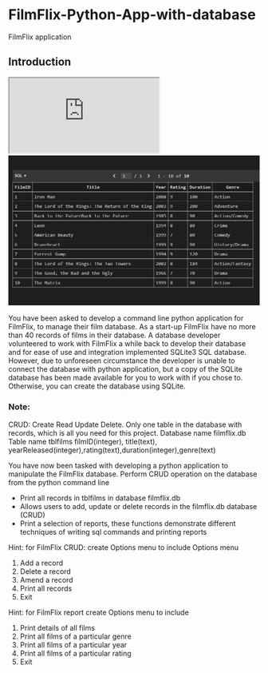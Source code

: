 # FilmFlix-Python-App-with-database
FilmFlix application

<h2>Introduction</h2> 
<iframe src="https://replit.com/@DainaStauere/FilmFlix?embed=true"></iframe>

<img src="img.jpg">
<p>
You have been asked to develop a command line python application for FilmFlix, to manage their film database. As a start-up FilmFlix have no more than 40 records of films in their database. A database developer volunteered to work with FilmFlix a while back to develop their database and for ease of use and integration implemented SQLite3 SQL database. However, due to unforeseen circumstance the developer is unable to connect the database with python application, but a copy of the SQLite database has been made available for you to work with if you chose to. Otherwise, you can create the database using SQLite. 
</p>
<h3>Note:</h3>
<p>
CRUD: Create Read Update Delete.
Only one table in the database with records, which is all you need for this project.
Database name filmflix.db 
Table name tblfilms
filmID(integer), title(text), yearReleased(integer),rating(text),duration(integer),genre(text)
</p>

<p>You have now been tasked with developing a python application to manipulate the FilmFlix database.
  Perform CRUD operation on the database from the python command line</p>
<ul>
  <li>Print all records in  tblfilms in database filmflix.db</li>
  <li>Allows users to add, update or delete records in the filmflix.db database (CRUD)</li>
  <li>Print a selection of reports, these functions demonstrate different techniques of writing sql commands and printing reports</li>
</ul>
	
<p>Hint: for FilmFlix CRUD: create Options menu to include 
Options menu</p>
<ol>
  <li>Add a record</li>
  <li>Delete a record</li>
  <li>Amend a record</li>
  <li>Print all records</li>
  <li>Exit</li>
</ol>

<p>
Hint: for FilmFlix report create Options menu to include 
</p>
<ol>
  <li>Print details of all films</li>
  <li>Print all films of a particular genre</li>
  <li>Print all films of a particular year</li>
  <li>Print all films of a particular rating</li>
  <li>Exit</li>
</ol>



